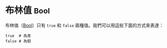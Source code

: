 # 布林值 <small>Bool</small>

布林值（[Bool](http://crystal-lang.org/api/Bool.html)）只有 `true` 和 `false` 兩種值。我們可以用這些下面的方式來表達：

```crystal
true  # 為真
false # 為假
```
